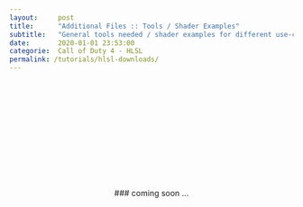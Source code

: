 ```yaml
---
layout:     post
title:      "Additional Files :: Tools / Shader Examples"
subtitle:   "General tools needed / shader examples for different use-cases"
date:       2020-01-01 23:53:00
categorie:  Call of Duty 4 - HLSL
permalink: /tutorials/hlsl-downloads/
---
```

<!-- tag for quick links so we do not show the nav -->
<a name="quicklink"></a>

<div align="center" markdown="1">
<div class="padding-1l" style="padding-top: 12rem"></div>
### coming soon ...
<div class="padding-1l"></div></div> 
